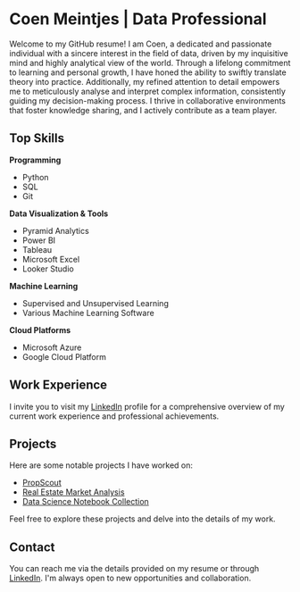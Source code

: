 # Coen Meintjes | Data Professional 

Welcome to my GitHub resume! I am Coen, a dedicated and passionate individual with a sincere interest in the field of data, driven by my inquisitive mind and highly analytical view of the world. Through a lifelong commitment to learning and personal growth, I have honed the ability to swiftly translate theory into practice. Additionally, my refined attention to detail empowers me to meticulously analyse and interpret complex information, consistently guiding my decision-making process. I thrive in collaborative environments that foster knowledge sharing, and I actively contribute as a team player.

## Top Skills

**Programming**
- Python
- SQL
- Git

**Data Visualization & Tools**
- Pyramid Analytics
- Power BI
- Tableau
- Microsoft Excel
- Looker Studio

**Machine Learning**
- Supervised and Unsupervised Learning
- Various Machine Learning Software

**Cloud Platforms**
- Microsoft Azure
- Google Cloud Platform

## Work Experience

I invite you to visit my [LinkedIn](https://www.linkedin.com/in/coen-meintjes) profile for a comprehensive overview of my current work experience and professional achievements.

## Projects

Here are some notable projects I have worked on:

- [PropScout](https://github.com/CoenMeintjes/PropScout)
- [Real Estate Market Analysis](https://github.com/CoenMeintjes/analysing_south_african_property_markets)
- [Data Science Notebook Collection](https://github.com/CoenMeintjes/data_science_notebook_templates)

Feel free to explore these projects and delve into the details of my work.

## Contact

You can reach me via the details provided on my resume or through [LinkedIn](https://www.linkedin.com/in/coen-meintjes). I'm always open to new opportunities and collaboration.

